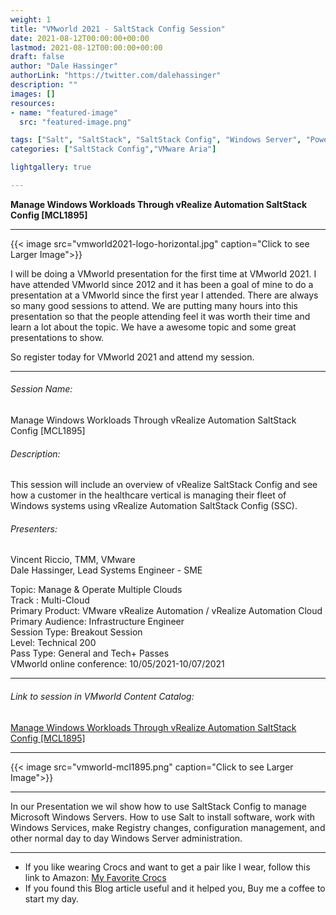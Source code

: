 ```yaml
---
weight: 1
title: "VMworld 2021 - SaltStack Config Session"
date: 2021-08-12T00:00:00+00:00
lastmod: 2021-08-12T00:00:00+00:00
draft: false
author: "Dale Hassinger"
authorLink: "https://twitter.com/dalehassinger"
description: ""
images: []
resources:
- name: "featured-image"
  src: "featured-image.png"

tags: ["Salt", "SaltStack", "SaltStack Config", "Windows Server", "PowerShell", "VMware", "vRealize", "Configuration Management", "Automation", "vRealize Automation", "vRA", "VMworld 2021"]
categories: ["SaltStack Config","VMware Aria"]

lightgallery: true

---
```


**Manage Windows Workloads Through vRealize Automation SaltStack Config [MCL1895]**

<!--more-->

---

{{< image src="vmworld2021-logo-horizontal.jpg" caption="Click to see Larger Image">}}  

I will be doing a VMworld presentation for the first time at VMworld 2021. I have attended VMworld since 2012 and it has been a goal of mine to do a presentation at a VMworld since the first year I attended.  There are always so many good sessions to attend. We are putting many hours into this presentation so that the people attending feel it was worth their time and learn a lot about the topic. We have a awesome topic and some great presentations to show.  

So register today for VMworld 2021 and attend my session.  

---

###### Session Name:
Manage Windows Workloads Through vRealize Automation SaltStack Config [MCL1895]

###### Description:
This session will include an overview of vRealize SaltStack Config and see how a customer in the healthcare vertical is managing their fleet of Windows systems using vRealize Automation SaltStack Config (SSC).

###### Presenters:
Vincent Riccio, TMM, VMware  
Dale Hassinger, Lead Systems Engineer - SME  

Topic: Manage & Operate Multiple Clouds  
Track : Multi-Cloud  
Primary Product: VMware vRealize Automation / vRealize Automation Cloud  
Primary Audience: Infrastructure Engineer  
Session Type: Breakout Session  
Level: Technical 200  
Pass Type: General and Tech+ Passes  
VMworld online conference: 10/05/2021-10/07/2021

---

###### Link to session in VMworld Content Catalog:  

<a href="https://www.vmware.com/vmworld/en/video-library/video-landing.html?sessionid=1621001698288001Ro2y&videoId=6274088354001" target="_blank">Manage Windows Workloads Through vRealize Automation SaltStack Config [MCL1895]</a>

---

{{< image src="vmworld-mcl1895.png" caption="Click to see Larger Image">}}  

---

In our Presentation we wil show how to use SaltStack Config to manage Microsoft Windows Servers. How to use Salt to install software, work with Windows Services, make Registry changes, configuration management, and other normal day to day Windows Server administration.  

---

* If you like wearing Crocs and want to get a pair like I wear, follow this link to Amazon:
<a target="_blank" href="https://www.amazon.com/dp/B001V7Z27W?psc=1&amp;ref=ppx_yo2ov_dt_b_product_details&_encoding=UTF8&tag=vcrocs-20&linkCode=ur2&linkId=fa4c787c9ab59a9b8a54b48c402b8517&camp=1789&creative=9325">My Favorite Crocs</a>  
* If you found this Blog article useful and it helped you, Buy me a coffee to start my day.  

<center>
<script type="text/javascript" src="https://cdnjs.buymeacoffee.com/1.0.0/button.prod.min.js" data-name="bmc-button" data-slug="dalehassinger" data-color="#FFDD00" data-emoji=""  data-font="Cookie" data-text="Buy me a coffee" data-outline-color="#000000" data-font-color="#000000" data-coffee-color="#ffffff" ></script>
</center>
